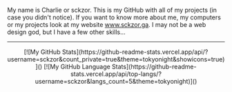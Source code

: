 My name is Charlie or sckzor.  This is my GitHub with all of my projects (in case you didn't notice).  If you want to know more about me, my computers or my projects look at my website www.sckzor.ga.  I may not be a web design god, but I have a few other skills...
  
---

<div align="center">
  [![My GitHub Stats](https://github-readme-stats.vercel.app/api/?username=sckzor&count_private=true&theme=tokyonight&showicons=true)]()
  [![My GitHub Language Stats](https://github-readme-stats.vercel.app/api/top-langs/?username=sckzor&langs_count=5&theme=tokyonight)]()
</div>

